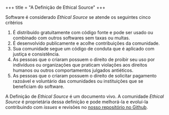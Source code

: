 +++
title = "A Definição de Ethical Source"
+++

Software é considerado _Ethical Source_ se atende os seguintes cinco critérios

1. É distribuído gratuitamente com código fonte e pode ser usado ou combinado com outros softwares sem taxas ou multas.
1. É desenvolvido publicamente e acolhe contribuições da comunidade.
1. Sua comunidade segue um código de conduta que é aplicado com justiça e consistência.
1. As pessoas que o criaram possuem o direito de proibir seu uso por indivíduos ou organizações que praticam violações aos direitos humanos ou outros comportamentos julgados antiéticos.
1. As pessoas que o criaram possuem o direito de solicitar pagamento razoável e voluntário das comunidades ou instituições que se beneficiam do software.

A Definição de _Ethical Source_ é um documento vivo. A comunidade _Ethical Source_ é proprietária dessa definição e pode melhorá-la e evoluí-la contribuindo com _issues_ e revisões no [nosso repositório no Github](https://github.com/ContributorCovenant/ethicalsource "Ethical Source Definition source code").
